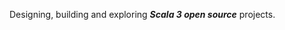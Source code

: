 Designing, building and exploring ***Scala 3 open source*** projects.

<!-- Top Github commit number: ***13,924*** -->

<!-- ![Stats](https://github-readme-stats.vercel.app/api?username=objektwerks&show_icons=true&hide_border=true) -->
